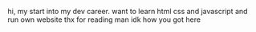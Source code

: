 hi,
my start into my dev career. want to learn html css and javascript and run own website
thx for reading man
idk how you got here